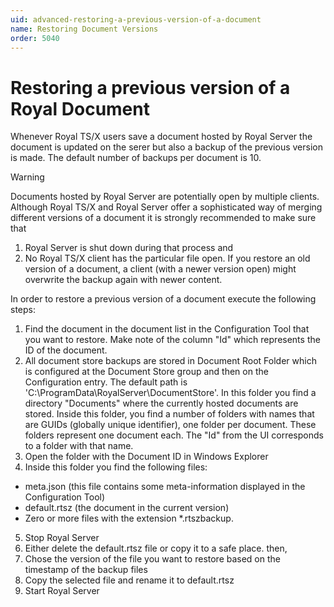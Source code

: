 ```yaml
---
uid: advanced-restoring-a-previous-version-of-a-document
name: Restoring Document Versions
order: 5040
---
```


# Restoring a previous version of a Royal Document

Whenever Royal TS/X users save a document hosted by Royal Server the document is updated on the serer but also a backup of the previous version is made.
The default number of backups per document is 10.

> [!WARNING]
> Documents hosted by Royal Server are potentially open by multiple clients. Although Royal TS/X and Royal Server offer a sophisticated way of merging
> different versions of a document it is strongly recommended to make sure that
>
> 1. Royal Server is shut down during that process and
> 2. No Royal TS/X client has the particular file open. If you restore an old version of a document, a client (with a newer version open) might overwrite the backup again with newer content.

In order to restore a previous version of a document execute the following steps:

1. Find the document in the document list in the Configuration Tool that you want to restore. Make note of the column "Id" which represents the ID of the document.
2. All document store backups are stored in Document Root Folder which is configured at the Document Store group and then on the Configuration entry. The default
   path is 'C:\ProgramData\RoyalServer\DocumentStore\'. In this folder you find a directory "Documents" where the currently hosted documents are stored. Inside this folder, you find a number of folders with names that are GUIDs (globally unique identifier), one folder per document. These folders represent one document each. The "Id" from the UI corresponds to
   a folder with that name.
3. Open the folder with the Document ID in Windows Explorer
4. Inside this folder you find the following files:

- meta.json (this file contains some meta-information displayed in the Configuration Tool)
- default.rtsz (the document in the current version)
- Zero or more files with the extension \*.rtszbackup.

5. Stop Royal Server
6. Either delete the default.rtsz file or copy it to a safe place. then,
7. Chose the version of the file you want to restore based on the timestamp of the backup files
8. Copy the selected file and rename it to default.rtsz
9. Start Royal Server
